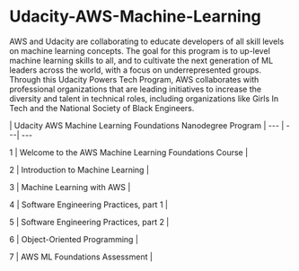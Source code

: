 # Udacity-AWS-Machine-Learning
AWS and Udacity are collaborating to educate developers of all skill levels on machine learning concepts. The goal for this program is to up-level machine learning skills to all, and to cultivate the next generation of ML leaders across the world, with a focus on underrepresented groups. Through this Udacity Powers Tech Program, AWS collaborates with professional organizations that are leading initiatives to increase the diversity and talent in technical roles, including organizations like Girls In Tech and the National Society of Black Engineers. 

| Udacity AWS Machine Learning Foundations Nanodegree Program |
--- | ---| ---

1 | Welcome to the AWS Machine Learning Foundations Course |

2 | Introduction to Machine Learning | 

3 | Machine Learning with AWS |  

4 | Software Engineering Practices, part 1 |  

5 | Software Engineering Practices, part 2 |  

6 | Object-Oriented Programming |  

7 | AWS ML Foundations Assessment |
